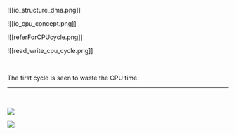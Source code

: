![[io_structure_dma.png]]

![[io_cpu_concept.png]]

![[referForCPUcycle.png]]

![[read_write_cpu_cycle.png]]

<br>

The first cycle is seen to waste the CPU time.

---

<br>

![](caching_def_info.png)

![](how_modern_computer_works.png)